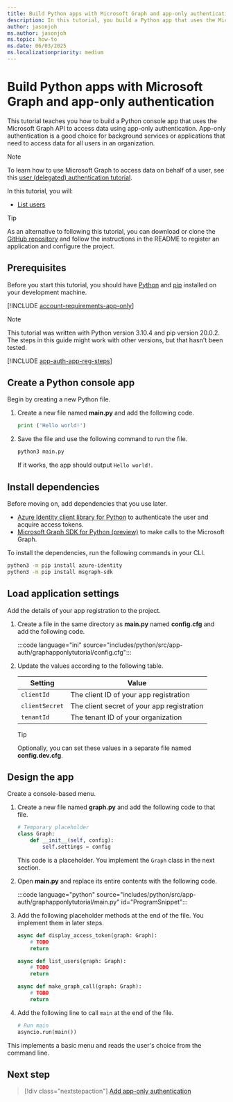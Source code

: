 ```yaml
---
title: Build Python apps with Microsoft Graph and app-only authentication
description: In this tutorial, you build a Python app that uses the Microsoft Graph API to access data using app-only authentication.
author: jasonjoh
ms.author: jasonjoh
ms.topic: how-to
ms.date: 06/03/2025
ms.localizationpriority: medium
---
```


# Build Python apps with Microsoft Graph and app-only authentication

<!-- cSpell:ignore graphapponlytutorial asyncio -->

This tutorial teaches you how to build a Python console app that uses the Microsoft Graph API to access data using app-only authentication. App-only authentication is a good choice for background services or applications that need to access data for all users in an organization.

> [!NOTE]
> To learn how to use Microsoft Graph to access data on behalf of a user, see this [user (delegated) authentication tutorial](python.md).

In this tutorial, you will:

- [List users](/graph/api/user-list)

> [!TIP]
> As an alternative to following this tutorial, you can download or clone the [GitHub repository](https://github.com/microsoftgraph/msgraph-training-python/tree/main/app-auth) and follow the instructions in the README to register an application and configure the project.

## Prerequisites

Before you start this tutorial, you should have [Python](https://www.python.org/) and [pip](https://pip.pypa.io/en/stable/) installed on your development machine.

[!INCLUDE [account-requirements-app-only](includes/shared/account-requirements-app-only.md)]

> [!NOTE]
> This tutorial was written with Python version 3.10.4 and pip version 20.0.2. The steps in this guide might work with other versions, but that hasn't been tested.

[!INCLUDE [app-auth-app-reg-steps](includes/shared/app-auth-app-reg-steps.md)]

## Create a Python console app

Begin by creating a new Python file.

1. Create a new file named **main.py** and add the following code.

    ```python
    print ('Hello world!')
    ```

1. Save the file and use the following command to run the file.

    ```bash
    python3 main.py
    ```

    If it works, the app should output `Hello world!`.

## Install dependencies

Before moving on, add dependencies that you use later.

- [Azure Identity client library for Python](https://github.com/Azure/azure-sdk-for-python/tree/main/sdk/identity/azure-identity) to authenticate the user and acquire access tokens.
- [Microsoft Graph SDK for Python (preview)](https://github.com/microsoftgraph/msgraph-sdk-python) to make calls to the Microsoft Graph.

To install the dependencies, run the following commands in your CLI.

```bash
python3 -m pip install azure-identity
python3 -m pip install msgraph-sdk
```

## Load application settings

Add the details of your app registration to the project.

1. Create a file in the same directory as **main.py** named **config.cfg** and add the following code.

    :::code language="ini" source="includes/python/src/app-auth/graphapponlytutorial/config.cfg":::

1. Update the values according to the following table.

    | Setting | Value |
    |---------|-------|
    | `clientId` | The client ID of your app registration |
    | `clientSecret` | The client secret of your app registration |
    | `tenantId` | The tenant ID of your organization |

    > [!TIP]
    > Optionally, you can set these values in a separate file named **config.dev.cfg**.

## Design the app

Create a console-based menu.

1. Create a new file named **graph.py** and add the following code to that file.

    ```python
    # Temporary placeholder
    class Graph:
        def __init__(self, config):
            self.settings = config
    ```

    This code is a placeholder. You implement the `Graph` class in the next section.

1. Open **main.py** and replace its entire contents with the following code.

    :::code language="python" source="includes/python/src/app-auth/graphapponlytutorial/main.py" id="ProgramSnippet":::

1. Add the following placeholder methods at the end of the file. You implement them in later steps.

    ```python
    async def display_access_token(graph: Graph):
        # TODO
        return

    async def list_users(graph: Graph):
        # TODO
        return

    async def make_graph_call(graph: Graph):
        # TODO
        return
    ```

1. Add the following line to call `main` at the end of the file.

    ```python
    # Run main
    asyncio.run(main())
    ```

This implements a basic menu and reads the user's choice from the command line.

## Next step

> [!div class="nextstepaction"]
> [Add app-only authentication](python-app-only-authentication.md)
